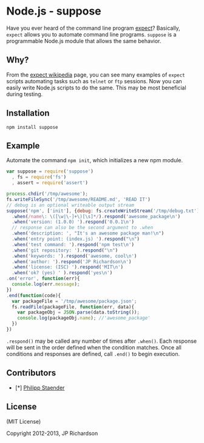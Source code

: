 
Node.js - suppose
=================

<!--
[![build status](https://secure.travis-ci.org/jprichardson/node-suppose.png)](http://travis-ci.org/jprichardson/node-suppose)
-->

Have you ever heard of the command line program [expect][1]? Basically, `expect` allows you to automate command line programs. `suppose` is a programmable Node.js module that allows the same behavior.



Why?
----

From the [expect wikipedia][1] page, you can see many examples of `expect` scripts automating tasks such as `telnet` or `ftp` sessions. Now you can easily write Node.js scripts to do the same. This may be most beneficial during testing.



Installation
------------

    npm install suppose



Example
------

Automate the command `npm init`, which initializes a new npm module.

```javascript
var suppose = require('suppose')
  , fs = require('fs')
  , assert = require('assert')

process.chdir('/tmp/awesome');
fs.writeFileSync('/tmp/awesome/README.md', 'READ IT')
// debug is an optional writeable output stream
suppose('npm', ['init'], {debug: fs.createWriteStream('/tmp/debug.txt')})
  .when(/name\: \([\w|\-]+\)[\s]*/).respond('awesome_package\n')
  .when('version: (1.0.0) ').respond('0.0.1\n')
  // response can also be the second argument to .when
  .when('description: ', "It's an awesome package man!\n")
  .when('entry point: (index.js) ').respond("\n")
  .when('test command: ').respond('npm test\n')
  .when('git repository: ').respond("\n")
  .when('keywords: ').respond('awesome, cool\n')
  .when('author: ').respond('JP Richardson\n')
  .when('license: (ISC) ').respond('MIT\n')
  .when('ok? (yes) ' ).respond('yes\n')
.on('error', function(err){
  console.log(err.message);
})
.end(function(code){
  var packageFile = '/tmp/awesome/package.json';
  fs.readFile(packageFile, function(err, data){
    var packageObj = JSON.parse(data.toString());
    console.log(packageObj.name); //'awesome_package'
  })
})
```

`.respond()` may be called any number of times after `.when()`.  Each response
will be sent in the order defined when the condition matches.  Once all
conditions and responses are defined, call `.end()` to begin execution.


Contributors
------------
- [*] [Philipp Staender](https://github.com/pstaender)


License
-------

(MIT License)

Copyright 2012-2013, JP Richardson



[1]: http://en.wikipedia.org/wiki/Expect


[aboutjp]: http://about.me/jprichardson
[twitter]: http://twitter.com/jprichardson
[procbits]: http://procbits.com
[gitpilot]: http://gitpilot.com

